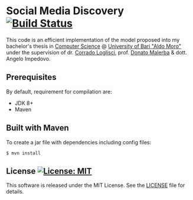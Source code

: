 # Social Media Discovery [![Build Status](https://travis-ci.org/dmeoli/SocialMediaDiscovery.svg?branch=master)](https://travis-ci.org/dmeoli/SocialMediaDiscovery)

This code is an efficient implementation of the model proposed into my bachelor's thesis in 
[Computer Science](https://www.uniba.it/ricerca/dipartimenti/informatica) @ [University of Bari "Aldo Moro"](https://www.uniba.it/) 
under the supervision of dr. [Corrado Loglisci](http://www.di.uniba.it/~loglisci/), prof. [Donato Malerba](http://www.di.uniba.it/~malerba/) 
& dott. Angelo Impedovo.

## Prerequisites

By default, requirement for compilation are:

 - JDK 8+
 - Maven

## Built with Maven

To create a jar file with dependencies including config files:

```
$ mvn install
```

## License [![License: MIT](https://img.shields.io/badge/License-MIT-yellow.svg)](https://opensource.org/licenses/MIT)

This software is released under the MIT License. See the [LICENSE](LICENSE) file for details.
